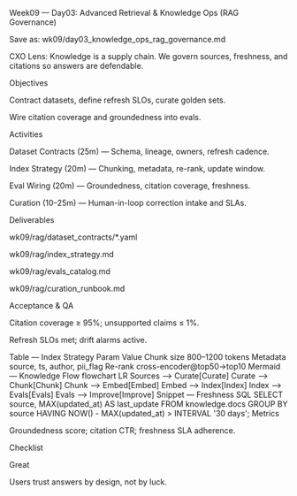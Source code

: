 Week09 — Day03: Advanced Retrieval & Knowledge Ops (RAG Governance)

Save as: wk09/day03_knowledge_ops_rag_governance.md

CXO Lens: Knowledge is a supply chain. We govern sources, freshness, and citations so answers are defendable.

Objectives

Contract datasets, define refresh SLOs, curate golden sets.

Wire citation coverage and groundedness into evals.

Activities

Dataset Contracts (25m) — Schema, lineage, owners, refresh cadence.

Index Strategy (20m) — Chunking, metadata, re-rank, update window.

Eval Wiring (20m) — Groundedness, citation coverage, freshness.

Curation (10–25m) — Human-in-loop correction intake and SLAs.

Deliverables

wk09/rag/dataset_contracts/*.yaml

wk09/rag/index_strategy.md

wk09/rag/evals_catalog.md

wk09/rag/curation_runbook.md

Acceptance & QA

Citation coverage ≥ 95%; unsupported claims ≤ 1%.

Refresh SLOs met; drift alarms active.

Table — Index Strategy
Param	Value
Chunk size	800–1200 tokens
Metadata	source, ts, author, pii_flag
Re-rank	cross-encoder@top50→top10
Mermaid — Knowledge Flow
flowchart LR
  Sources --> Curate[Curate]
  Curate --> Chunk[Chunk]
  Chunk --> Embed[Embed]
  Embed --> Index[Index]
  Index --> Evals[Evals]
  Evals --> Improve[Improve]
Snippet — Freshness SQL
SELECT source, MAX(updated_at) AS last_update
FROM knowledge.docs
GROUP BY source
HAVING NOW() - MAX(updated_at) > INTERVAL '30 days';
Metrics

Groundedness score; citation CTR; freshness SLA adherence.

Checklist




Great

Users trust answers by design, not by luck.
